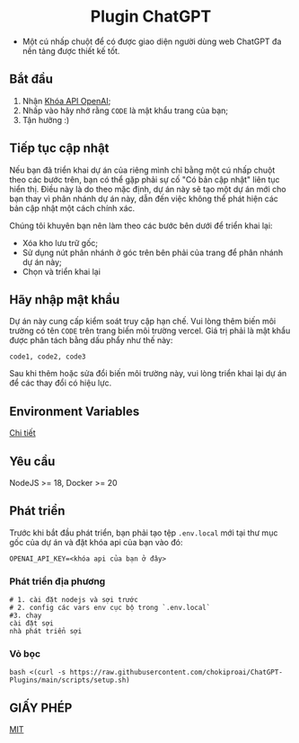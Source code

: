 <h1 align="center">Plugin ChatGPT</h1>

- Một cú nhấp chuột để có được giao diện người dùng web ChatGPT đa nền tảng được thiết kế tốt.

## Bắt đầu
1. Nhận [Khóa API OpenAI](https://platform.openai.com/account/api-keys);
2. Nhấp vào hãy nhớ rằng `CODE` là mật khẩu trang của bạn;
3. Tận hưởng :)
## Tiếp tục cập nhật
Nếu bạn đã triển khai dự án của riêng mình chỉ bằng một cú nhấp chuột theo các bước trên, bạn có thể gặp phải sự cố "Có bản cập nhật" liên tục hiển thị. Điều này là do theo mặc định, dự án này sẽ tạo một dự án mới cho bạn thay vì phân nhánh dự án này, dẫn đến việc không thể phát hiện các bản cập nhật một cách chính xác.

Chúng tôi khuyên bạn nên làm theo các bước bên dưới để triển khai lại:

- Xóa kho lưu trữ gốc;
- Sử dụng nút phân nhánh ở góc trên bên phải của trang để phân nhánh dự án này;
- Chọn và triển khai lại
## Hãy nhập mật khẩu
Dự án này cung cấp kiểm soát truy cập hạn chế. Vui lòng thêm biến môi trường có tên `CODE` trên trang biến môi trường vercel. Giá trị phải là mật khẩu được phân tách bằng dấu phẩy như thế này:

```
code1, code2, code3
```

Sau khi thêm hoặc sửa đổi biến môi trường này, vui lòng triển khai lại dự án để các thay đổi có hiệu lực.

## Environment Variables

[Chi tiết](./env)

## Yêu cầu

NodeJS >= 18, Docker >= 20

## Phát triển

Trước khi bắt đầu phát triển, bạn phải tạo tệp `.env.local` mới tại thư mục gốc của dự án và đặt khóa api của bạn vào đó:

```
OPENAI_API_KEY=<khóa api của bạn ở đây>

```

### Phát triển địa phương

``` vỏ
# 1. cài đặt nodejs và sợi trước
# 2. config các vars env cục bộ trong `.env.local`
#3. chạy
cài đặt sợi
nhà phát triển sợi
```

### Vỏ bọc

``` vỏ
bash <(curl -s https://raw.githubusercontent.com/chokiproai/ChatGPT-Plugins/main/scripts/setup.sh)
```

## GIẤY PHÉP

[MIT](https://opensource.org/license/mit/)
